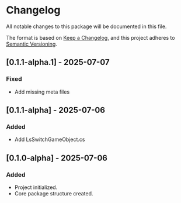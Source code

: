 # Changelog

All notable changes to this package will be documented in this file.

The format is based on [Keep a Changelog](https://keepachangelog.com/en/1.0.0/),
and this project adheres to [Semantic Versioning](https://semver.org/).

## [0.1.1-alpha.1] - 2025-07-07
### Fixed
- Add missing meta files

## [0.1.1-alpha] - 2025-07-06
### Added
- Add LsSwitchGameObject.cs

## [0.1.0-alpha] - 2025-07-06
### Added
- Project initialized.
- Core package structure created.
